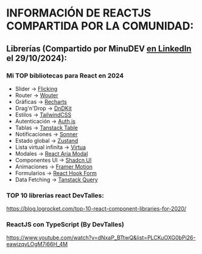 # INFORMACIÓN DE REACTJS COMPARTIDA POR LA COMUNIDAD:

## Librerías (Compartido por MinuDEV [en LinkedIn](https://www.linkedin.com/posts/midudev_mi-top-bibliotecas-para-react-en-2024-slider-activity-7257026724327002113-6M8Y?utm_source=share&utm_medium=member_desktop) el 29/10/2024):

### Mi TOP bibliotecas para React en 2024

-   Slider → [Flicking](https://naver.github.io/egjs-flicking/)
-   Router → [Wouter](https://github.com/molefrog/wouter)
-   Gráficas → [Recharts](https://recharts.org/en-US/)
-   Drag'n'Drop → [DnDKit](https://dndkit.com/)
-   Estilos → [TailwindCSS](https://tailwindcss.com/)
-   Autenticación → [Auth.js](https://authjs.dev/)
-   Tablas → [Tanstack Table](https://tanstack.com/table/latest)
-   Notificaciones → [Sonner](https://sonner.emilkowal.ski/)
-   Estado global → [Zustand](https://zustand-demo.pmnd.rs/)
-   Lista virtual infinita → [Virtua](https://inokawa.github.io/virtua/?path=/story/basics-vlist--default)
-   Modales → [React Aria Modal](https://react-spectrum.adobe.com/react-aria/Modal.html)
-   Componentes UI → [Shadcn UI](https://ui.shadcn.com/)
-   Animaciones → [Framer Motion](https://www.framer.com/motion/)
-   Formularios → [React Hook Form](https://www.react-hook-form.com/)
-   Data Fetching → [Tanstack Query](https://tanstack.com/query/latest)

### TOP 10 librerías react DevTalles:

https://blog.logrocket.com/top-10-react-component-libraries-for-2020/

### ReactJS con TypeScript (By DevTalles)

https://www.youtube.com/watch?v=dNxaP_BTtwQ&list=PLCKuOXG0bPi26-eawizqyLOgM7j66H_4M
